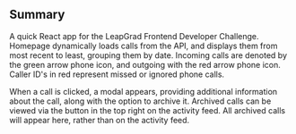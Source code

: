 ## Summary

A quick React app for the LeapGrad Frontend Developer Challenge. Homepage dynamically loads calls from the API, and displays them from most recent to least, grouping them by date. Incoming calls are denoted by the green arrow phone icon, and outgoing with the red arrow phone icon. Caller ID's in red represent missed or ignored phone calls.

When a call is clicked, a modal appears, providing additional information about the call, along with the option to archive it. Archived calls can be viewed via the button in the top right on the activity feed. All archived calls will appear here, rather than on the activity feed.